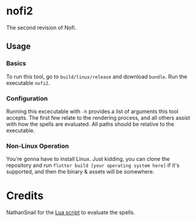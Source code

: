 # nofi2

The second revision of Nofi.

## Usage
### Basics
To run this tool, go to `build/linux/release` and download `bundle`. Run the executable `nofi2`.
### Configuration
Running this excecutable with `-h` provides a list of arguments this tool accepts. The first few relate to the rendering process, and all others assist with how the spells are evaluated. All paths should be relative to the executable.
### Non-Linux Operation
You're gonna have to install Linux. Just kidding, you can clone the repository and run `flutter build [your operating system here]` if it's supported, and then the binary & assets will be somewhere.

# Credits
NathanSnail for the [Lua script](
https://github.com/NathanSnail/wand_eval_tree.git) to evaluate the spells.
